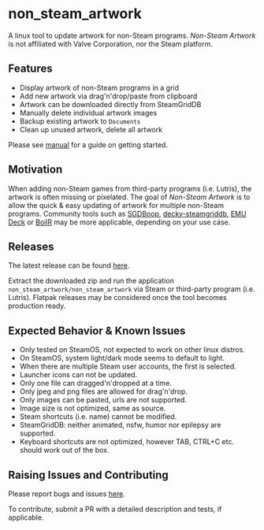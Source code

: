 # non_steam_artwork

A linux tool to update artwork for non-Steam programs. *Non-Steam Artwork* is not affiliated with Valve Corporation, nor the Steam platform.

## Features

- Display artwork of non-Steam programs in a grid
- Add new artwork via drag'n'drop/paste from clipboard
- Artwork can be downloaded directly from SteamGridDB
- Manually delete individual artwork images
- Backup existing artwork to `Documents`
- Clean up unused artwork, delete all artwork

Please see [manual](docs/manual.md) for a guide on getting started.

## Motivation

When adding non-Steam games from third-party programs (i.e. Lutris), the artwork is often missing or pixelated. The goal of *Non-Steam Artwork* is to allow the quick & easy updating of artwork for multiple non-Steam programs. Community tools such as [SGDBoop](https://www.steamgriddb.com/boop), [decky-steamgriddb](https://github.com/SteamGridDB/decky-steamgriddb), [EMU Deck](https://www.emudeck.com/) or [BoilR](https://github.com/PhilipK/BoilR) may be more applicable, depending on your use case.

## Releases

The latest release can be found [here](https://github.com/defuncart/non_steam_artwork/releases/latest).

Extract the downloaded zip and run the application `non_steam_artwork/non_steam_artwork` via Steam or third-party program (i.e. Lutris). Flatpak releases may be considered once the tool becomes production ready.

## Expected Behavior & Known Issues

- Only tested on SteamOS, not expected to work on other linux distros.
- On SteamOS, system light/dark mode seems to default to light.
- When there are multiple Steam user accounts, the first is selected.
- Launcher icons can not be updated.
- Only one file can dragged'n'dropped at a time.
- Only jpeg and png files are allowed for drag'n'drop.
- Only images can be pasted, urls are not supported.
- Image size is not optimized, same as source.
- Steam shortcuts (i.e. name) cannot be modified.
- SteamGridDB: neither animated, nsfw, humor nor epilepsy are supported. 
- Keyboard shortcuts are not optimized, however TAB, CTRL+C etc. should work out of the box.

## Raising Issues and Contributing

Please report bugs and issues [here](https://github.com/defuncart/non_steam_artwork/issues).

To contribute, submit a PR with a detailed description and tests, if applicable.
